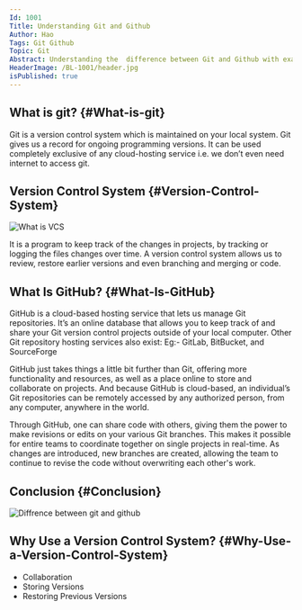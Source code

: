 ```yaml
---
Id: 1001
Title: Understanding Git and Github
Author: Hao
Tags: Git Github
Topic: Git
Abstract: Understanding the  difference between Git and Github with examples and their main use cases or how they are helpful for the developers.
HeaderImage: /BL-1001/header.jpg
isPublished: true
---
```


## What is git? {#What-is-git}

Git is a version control system which is maintained on your local system. Git gives us a record for ongoing programming versions. It can be used completely exclusive of any cloud-hosting service i.e. we don’t even need internet to access git.

## Version Control System {#Version-Control-System}

![What is VCS](/BL-1001/vcs.png)

It is a program to keep track of the changes in projects, by tracking or logging the files changes over time. A version control system allows us to review, restore earlier versions and even branching and merging or code.

## What Is GitHub? {#What-Is-GitHub}

GitHub is a cloud-based hosting service that lets us manage Git repositories. It’s an online database that allows you to keep track of and share your Git version control projects outside of your local computer.
Other Git repository hosting services also exist: Eg:- GitLab, BitBucket, and SourceForge

GitHub just takes things a little bit further than Git, offering more functionality and resources, as well as a place online to store and collaborate on projects. And because GitHub is cloud-based, an individual’s Git repositories can be remotely accessed by any authorized person, from any computer, anywhere in the world.

Through GitHub, one can share code with others, giving them the power to make revisions or edits on your various Git branches. This makes it possible for entire teams to coordinate together on single projects in real-time. As changes are introduced, new branches are created, allowing the team to continue to revise the code without overwriting each other's work.

## Conclusion {#Conclusion}

![Diffrence between git and github](/BL-1001/gitVsGithub.webp)

## Why Use a Version Control System? {#Why-Use-a-Version-Control-System}

- Collaboration
- Storing Versions
- Restoring Previous Versions

